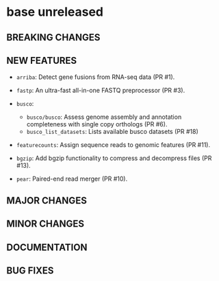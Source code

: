 # base unreleased

## BREAKING CHANGES

## NEW FEATURES

* `arriba`: Detect gene fusions from RNA-seq data (PR #1).

* `fastp`: An ultra-fast all-in-one FASTQ preprocessor (PR #3).

* `busco`: 
    - `busco/busco`: Assess genome assembly and annotation completeness with single copy orthologs (PR #6).
    - `busco_list_datasets`: Lists available busco datasets (PR #18)

* `featurecounts`: Assign sequence reads to genomic features (PR #11).

* `bgzip`: Add bgzip functionality to compress and decompress files (PR #13).

* `pear`: Paired-end read merger (PR #10).

## MAJOR CHANGES

## MINOR CHANGES

## DOCUMENTATION

## BUG FIXES